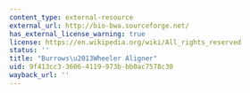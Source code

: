 ```yaml
---
content_type: external-resource
external_url: http://bio-bwa.sourceforge.net/
has_external_license_warning: true
license: https://en.wikipedia.org/wiki/All_rights_reserved
status: ''
title: "Burrows\u2013Wheeler Aligner"
uid: 9f413cc3-3606-4119-973b-bb0ac7578c30
wayback_url: ''
---
```

